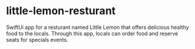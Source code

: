 # little-lemon-resturant
SwiftUi app for a resturant named Little Lemon that offers delicious healthy food to the locals.
Through this app, locals can order food and reserve seats for specials events. 


